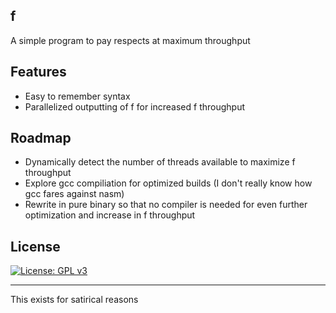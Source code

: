 ## f

A simple program to pay respects at maximum throughput

## Features

- Easy to remember syntax
- Parallelized outputting of f for increased f throughput

## Roadmap

- Dynamically detect the number of threads available to maximize f throughput
- Explore gcc compiliation for optimized builds (I don't really know how gcc fares against nasm)
- Rewrite in pure binary so that no compiler is needed for even further optimization and increase in f throughput

## License
[![License: GPL v3](https://img.shields.io/github/license/borderm/f.svg)](https://www.gnu.org/licenses/gpl-3.0)

---

This exists for satirical reasons
